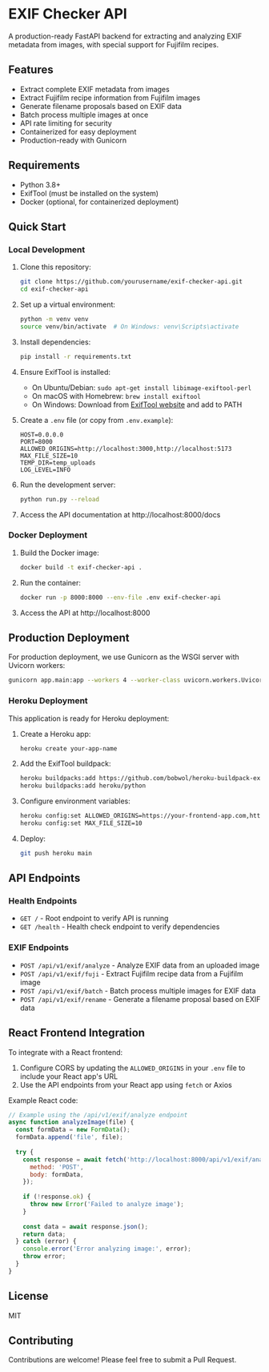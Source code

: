 # EXIF Checker API

A production-ready FastAPI backend for extracting and analyzing EXIF metadata from images, with special support for Fujifilm recipes.

## Features

- Extract complete EXIF metadata from images
- Extract Fujifilm recipe information from Fujifilm images
- Generate filename proposals based on EXIF data
- Batch process multiple images at once
- API rate limiting for security
- Containerized for easy deployment
- Production-ready with Gunicorn

## Requirements

- Python 3.8+
- ExifTool (must be installed on the system)
- Docker (optional, for containerized deployment)

## Quick Start

### Local Development

1. Clone this repository:
   ```bash
   git clone https://github.com/yourusername/exif-checker-api.git
   cd exif-checker-api
   ```

2. Set up a virtual environment:
   ```bash
   python -m venv venv
   source venv/bin/activate  # On Windows: venv\Scripts\activate
   ```

3. Install dependencies:
   ```bash
   pip install -r requirements.txt
   ```

4. Ensure ExifTool is installed:
   - On Ubuntu/Debian: `sudo apt-get install libimage-exiftool-perl`
   - On macOS with Homebrew: `brew install exiftool`
   - On Windows: Download from [ExifTool website](https://exiftool.org/) and add to PATH

5. Create a `.env` file (or copy from `.env.example`):
   ```
   HOST=0.0.0.0
   PORT=8000
   ALLOWED_ORIGINS=http://localhost:3000,http://localhost:5173
   MAX_FILE_SIZE=10
   TEMP_DIR=temp_uploads
   LOG_LEVEL=INFO
   ```

6. Run the development server:
   ```bash
   python run.py --reload
   ```

7. Access the API documentation at http://localhost:8000/docs

### Docker Deployment

1. Build the Docker image:
   ```bash
   docker build -t exif-checker-api .
   ```

2. Run the container:
   ```bash
   docker run -p 8000:8000 --env-file .env exif-checker-api
   ```

3. Access the API at http://localhost:8000

## Production Deployment

For production deployment, we use Gunicorn as the WSGI server with Uvicorn workers:

```bash
gunicorn app.main:app --workers 4 --worker-class uvicorn.workers.UvicornWorker --bind 0.0.0.0:8000
```

### Heroku Deployment

This application is ready for Heroku deployment:

1. Create a Heroku app:
   ```bash
   heroku create your-app-name
   ```

2. Add the ExifTool buildpack:
   ```bash
   heroku buildpacks:add https://github.com/bobwol/heroku-buildpack-exiftool
   heroku buildpacks:add heroku/python
   ```

3. Configure environment variables:
   ```bash
   heroku config:set ALLOWED_ORIGINS=https://your-frontend-app.com,http://localhost:3000
   heroku config:set MAX_FILE_SIZE=10
   ```

4. Deploy:
   ```bash
   git push heroku main
   ```

## API Endpoints

### Health Endpoints

- `GET /` - Root endpoint to verify API is running
- `GET /health` - Health check endpoint to verify dependencies

### EXIF Endpoints

- `POST /api/v1/exif/analyze` - Analyze EXIF data from an uploaded image
- `POST /api/v1/exif/fuji` - Extract Fujifilm recipe data from a Fujifilm image
- `POST /api/v1/exif/batch` - Batch process multiple images for EXIF data
- `POST /api/v1/exif/rename` - Generate a filename proposal based on EXIF data

## React Frontend Integration

To integrate with a React frontend:

1. Configure CORS by updating the `ALLOWED_ORIGINS` in your `.env` file to include your React app's URL
2. Use the API endpoints from your React app using `fetch` or Axios

Example React code:

```javascript
// Example using the /api/v1/exif/analyze endpoint
async function analyzeImage(file) {
  const formData = new FormData();
  formData.append('file', file);
  
  try {
    const response = await fetch('http://localhost:8000/api/v1/exif/analyze', {
      method: 'POST',
      body: formData,
    });
    
    if (!response.ok) {
      throw new Error('Failed to analyze image');
    }
    
    const data = await response.json();
    return data;
  } catch (error) {
    console.error('Error analyzing image:', error);
    throw error;
  }
}
```

## License

MIT

## Contributing

Contributions are welcome! Please feel free to submit a Pull Request. 